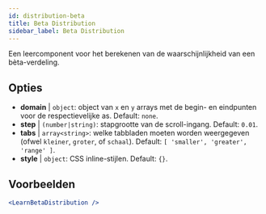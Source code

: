 ```yaml
---
id: distribution-beta
title: Beta Distribution
sidebar_label: Beta Distribution
---
```


Een leercomponent voor het berekenen van de waarschijnlijkheid van een bèta-verdeling.

## Opties

* __domain__ | `object`: object van `x` en `y` arrays met de begin- en eindpunten voor de respectievelijke as. Default: `none`.
* __step__ | `(number|string)`: stapgrootte van de scroll-ingang. Default: `0.01`.
* __tabs__ | `array<string>`: welke tabbladen moeten worden weergegeven (ofwel `kleiner`, `groter`, of `schaal`). Default: `[
  'smaller',
  'greater',
  'range'
]`.
* __style__ | `object`: CSS inline-stijlen. Default: `{}`.


## Voorbeelden

```jsx live
<LearnBetaDistribution />
```

